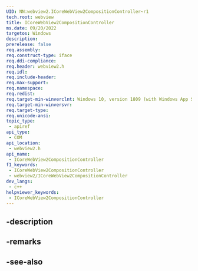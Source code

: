 ```yaml
---
UID: NN:webview2.ICoreWebView2CompositionController~r1
tech.root: webview
title: ICoreWebView2CompositionController
ms.date: 09/20/2022
targetos: Windows
description: 
prerelease: false
req.assembly: 
req.construct-type: iface
req.ddi-compliance: 
req.header: webview2.h
req.idl: 
req.include-header: 
req.max-support: 
req.namespace: 
req.redist: 
req.target-min-winverclnt: Windows 10, version 1809 (with Windows App SDK 1.1 or later)
req.target-min-winversvr: 
req.target-type: 
req.unicode-ansi: 
topic_type:
 - apiref
api_type:
 - COM
api_location:
 - webview2.h
api_name:
 - ICoreWebView2CompositionController
f1_keywords:
 - ICoreWebView2CompositionController
 - webview2/ICoreWebView2CompositionController
dev_langs:
 - c++
helpviewer_keywords:
 - ICoreWebView2CompositionController
---
```


## -description

## -remarks

## -see-also

